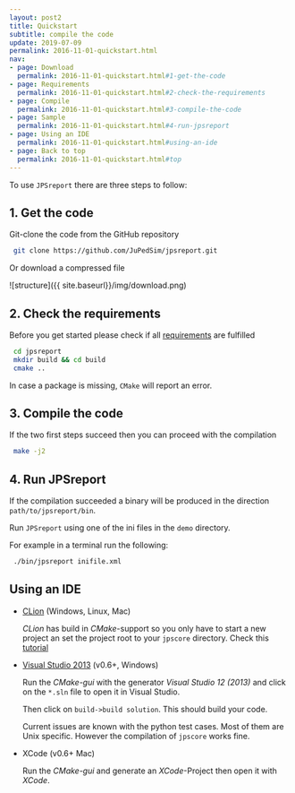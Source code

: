 ```yaml
---
layout: post2
title: Quickstart
subtitle: compile the code
update: 2019-07-09
permalink: 2016-11-01-quickstart.html
nav:
- page: Download
  permalink: 2016-11-01-quickstart.html#1-get-the-code
- page: Requirements
  permalink: 2016-11-01-quickstart.html#2-check-the-requirements
- page: Compile
  permalink: 2016-11-01-quickstart.html#3-compile-the-code
- page: Sample
  permalink: 2016-11-01-quickstart.html#4-run-jpsreport
- page: Using an IDE
  permalink: 2016-11-01-quickstart.html#using-an-ide
- page: Back to top
  permalink: 2016-11-01-quickstart.html#top
---
```




To use `JPSreport` there are three steps to follow:

## 1. Get the code

Git-clone the code from the GitHub repository

```bash
 git clone https://github.com/JuPedSim/jpsreport.git
```

Or download a compressed file

![structure]({{ site.baseurl}}/img/download.png)

## 2. Check the requirements

Before you get started please check if all [requirements](2016-11-03-requirements.html)  are fulfilled

```bash
 cd jpsreport
 mkdir build && cd build
 cmake ..
```

In case a package is missing, `CMake` will report an error.

## 3. Compile the code

If the two first steps succeed then you can proceed with the compilation

```bash
 make -j2
```

## 4. Run JPSreport

If the compilation succeeded a binary will be produced in the direction `path/to/jpsreport/bin`.

Run `JPSreport` using one of the ini files in the `demo` directory.

For example in a terminal run the following:

```bash
 ./bin/jpsreport inifile.xml
```


## Using an IDE

- [CLion](https://www.jetbrains.com/clion/) (Windows, Linux, Mac)

    *CLion* has build in *CMake*-support so you only have to start a new project an set the project root to your `jpscore` directory.
    Check this [tutorial](https://www.youtube.com/watch?v=Achsd2EpJbI)


- [Visual Studio 2013](http://msdn.microsoft.com/de-de/library/dd831853.aspx) (v0.6+, Windows)

    Run the *CMake-gui* with the generator *Visual Studio 12 (2013)* and click on the `*.sln` file to open it in Visual Studio.

    Then click on `build->build solution`.
    This should build your code.

    Current issues are known with the python test cases. Most of them are Unix specific.
    However the compilation of `jpscore` works fine.

- XCode (v0.6+ Mac)

    Run the *CMake-gui* and generate an *XCode*-Project then open it with *XCode*.
